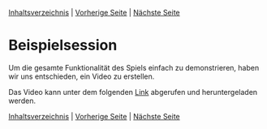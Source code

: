 [Inhaltsverzeichnis](inhaltsverzeichnis.md) | [Vorherige Seite](programmstruktur.md) | [Nächste Seite](ausblick_grenzen.md)

# Beispielsession

Um die gesamte Funktionalität des Spiels einfach zu demonstrieren, haben wir uns entschieden, ein Video zu erstellen.

Das Video kann unter dem folgenden [Link](resources/beispielsession.mp4) abgerufen und heruntergeladen werden.

[Inhaltsverzeichnis](inhaltsverzeichnis.md) | [Vorherige Seite](programmstruktur.md) | [Nächste Seite](ausblick_grenzen.md)
